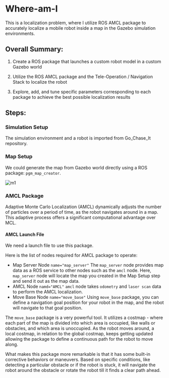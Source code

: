 # Where-am-I

This is a localization problem, where I utilize ROS AMCL package to accurately localize a mobile robot inside a map in the Gazebo simulation environments.

## Overall Summary:

1. Create a ROS package that launches a custom robot model in a custom Gazebo world

2. Utilize the ROS AMCL package and the Tele-Operation / Navigation Stack to localize the robot

3. Explore, add, and tune specific parameters corresponding to each package to achieve the best possible localization results

## Steps:

### Simulation Setup

The simulation environment and a robot is imported from Go_Chase_It repository. 


### Map Setup

We could generate the map from Gazebo world directly using a ROS package: `pgm_map_creator`.

![m1](https://user-images.githubusercontent.com/7389485/57892561-37004180-77f4-11e9-90fe-16666d707070.JPG)

### AMCL Package

Adaptive Monte Carlo Localization (AMCL) dynamically adjusts the number of particles over a period of time, as the robot navigates around in a map. 
This adaptive process offers a significant computational advantage over MCL.

#### AMCL Launch File

We need a launch file to use this package. 

Here is the list of nodes required for AMCL package to operate:
- Map Server Node `name="map_server"`
The `map_server` node provides map data as a ROS service to other nodes such as the `amcl` node. 
Here, `map_server` node will locate the map you created in the Map Setup step and send it out as the map data.
- AMCL Node `namd="AMCL"`
 `amcl` node takes `odometry` and `laser scan` data to perform the AMCL localization.
- Move Base Node `name="move_base"`
Using `move_base` package, you can define a navigation goal position for your robot in the map, and the robot will navigate to that goal position. 

The `move_base` package is a very powerful tool. 
It utilizes a costmap - where each part of the map is divided into which area is occupied, like walls or obstacles, and which area is unoccupied. 
As the robot moves around, a local costmap, in relation to the global costmap, keeps getting updated allowing the package to define a continuous path for the robot to move along.

What makes this package more remarkable is that it has some built-in corrective behaviors or maneuvers. 
Based on specific conditions, like detecting a particular obstacle or if the robot is stuck, it will navigate the robot around the obstacle or rotate the robot till it finds a clear path ahead.
